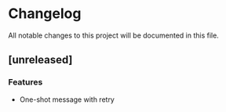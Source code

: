 # Changelog

All notable changes to this project will be documented in this file.

## [unreleased]

### Features

- One-shot message with retry

<!-- generated by git-cliff -->
